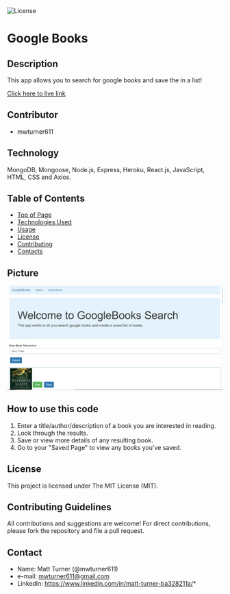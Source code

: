 <img alt="License" src="https://img.shields.io/badge/-MIT License-blue">

# Google Books
## Description
This app allows you to search for google books and save the in a list!

[Click here to live link](https://google-books-8675309.herokuapp.com/)

## Contributor
* mwturner611

## Technology
MongoDB, Mongoose, Node.js, Express, Heroku, React.js, JavaScript, HTML, CSS and Axios.

## Table of Contents
* [Top of Page](#description)
* [Technologies Used](#technologies)
* [Usage](#how)
* [License](#license)
* [Contributing](#contributing)
* [Contacts](#contacts)

## Picture
<img src="client/src/images/googleBooks.JPG">

## How to use this code
1. Enter a title/author/description of a book you are interested in reading.
2. Look through the results.
3. Save or view more details of any resulting book.
4. Go to your "Saved Page" to view any books you've saved.

## License
This project is licensed under The MIT License (MIT).

## Contributing Guidelines
All contributions and suggestions are welcome! For direct contributions, please fork the repository and file a pull request.

## Contact
* Name: Matt Turner (@mwturner611)
* e-mail: mwturner611@gmail.com
* LinkedIn: https://www.linkedin.com/in/matt-turner-ba328211a/*